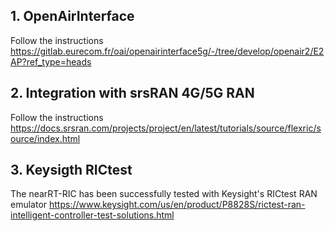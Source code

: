 ## 1. OpenAirInterface

Follow the instructions https://gitlab.eurecom.fr/oai/openairinterface5g/-/tree/develop/openair2/E2AP?ref_type=heads

## 2. Integration with srsRAN 4G/5G RAN

Follow the instructions https://docs.srsran.com/projects/project/en/latest/tutorials/source/flexric/source/index.html 

## 3. Keysigth RICtest

The nearRT-RIC has been successfully tested with Keysight's RICtest RAN emulator https://www.keysight.com/us/en/product/P8828S/rictest-ran-intelligent-controller-test-solutions.html



